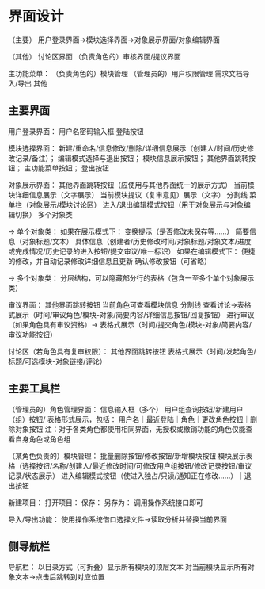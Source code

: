 # 界面设计

（主要）
用户登录界面->模块选择界面->对象展示界面/对象编辑界面

（其他）
讨论区界面
（负责角色的）审核界面/提议界面

主功能菜单： （负责角色的）模块管理
（管理员的）用户权限管理
需求文档导入/导出
其他



## 主要界面
用户登录界面： 用户名密码输入框
登陆按钮

模块选择界面：
新建/重命名/信息修改/删除/详细信息展示（创建人/时间/历史修改记录/备注）；
编辑模式选择与退出按钮；
模块信息展示按钮；
其他界面跳转按钮；
主功能菜单按钮；
登出按钮

对象展示界面：
其他界面跳转按钮（应使用与其他界面统一的展示方式） 当前模块详细信息展示（文字展示）
当前模块提议（复审意见）展示（文字）
分割线
菜单栏（对象展示/模块讨论区）
进入/退出编辑模式按钮（用于对象展示与对象编辑切换）
多个对象类

->
单个对象类：
如果在展示模式下：
变换提示（是否修改未保存等……）
简要信息（对象标题/文本）
具体信息（创建者/历史修改时间/对象标题/对象文本/进度或完成情况/历史记录的进入按钮/提交审议/唯一标识）
如果在编辑模式下：
便捷的修改，并自动记录修改详细信息且更新
确认修改按钮（可省略）

->
多个对象类： 分层结构，可以隐藏部分行的表格（包含一至多个单个对象展示类）

审议界面：
其他界面跳转按钮
当前角色可查看模块信息
分割线
查看讨论->表格式展示（时间/审议角色/模块-对象/简要内容/详细信息按钮/回复按钮）
进行审议（如果角色具有审议资格）-> 表格式展示（时间/提交角色/模块-对象/简要内容/审议功能按钮）

讨论区（若角色具有复审权限）：
其他界面跳转按钮
表格式展示（时间/发起角色/标题/可选模块-对象链接/评论）



## 主要工具栏
（管理员的）角色管理界面：
信息输入框（多个）
用户组查询按钮/新建用户（组）按钮/ 表格形式展示，包括：
用户名｜最近登陆｜角色｜更改角色按钮｜删除对象按钮
注：对于各类角色都使用相同界面，无授权或撤销功能的角色仅能查看自身角色或角色组

（某角色负责的）模块管理：
批量删除按钮/修改按钮/新增模块按钮
模块展示表格（选择按钮/名称/创建人/最近修改时间/可修改用户组按钮/修改记录按钮/审议记录/状态展示）
进入编辑模式按钮（使进入独占/只读/通知正在修改……）｜退出按钮

新建项目：
打开项目： 保存： 另存为：
调用操作系统接口即可

导入/导出功能：
使用操作系统借口选择文件->读取分析并替换当前界面



## 侧导航栏
导航栏：
以目录方式（可折叠）显示所有模块的顶层文本
对当前模块显示所有对象文本->点击后跳转到对应位置